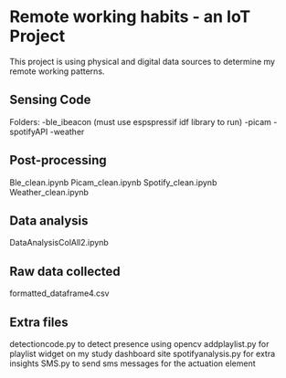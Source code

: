 # Remote working habits - an IoT Project

This project is using physical and digital data sources to determine my remote working patterns.

## Sensing Code
Folders: 
-ble_ibeacon (must use espspressif idf library to run)
-picam
-spotifyAPI
-weather

## Post-processing
Ble_clean.ipynb
Picam_clean.ipynb
Spotify_clean.ipynb
Weather_clean.ipynb

## Data analysis
DataAnalysisColAll2.ipynb

## Raw data collected
formatted_dataframe4.csv

## Extra files
detectioncode.py to detect presence using opencv
addplaylist.py for playlist widget on my study dashboard site
spotifyanalysis.py for extra insights
SMS.py to send sms messages for the actuation element
